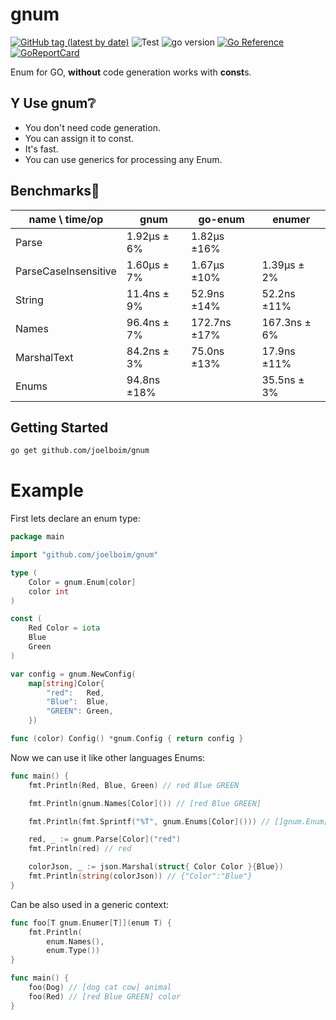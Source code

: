 # gnum

[![GitHub tag (latest by date)](https://img.shields.io/github/v/tag/joelboim/gnum)](https://github.com/joelboim/gnum/tags)
![Test](https://github.com/joelboim/gnum/actions/workflows/test.yml/badge.svg)
![go version](https://img.shields.io/badge/go-%3E%3D18-blue)
[![Go Reference](https://pkg.go.dev/badge/github.com/joelboim/gnum.svg)](https://pkg.go.dev/github.com/joelboim/gnum)
[![GoReportCard](https://goreportcard.com/badge/github.com/joelboim/gnum)](https://goreportcard.com/report/github.com/joelboim/gnum)

Enum for GO, **without** code generation works with **const**s.

## Y Use gnum:grey_question:

* You don't need code generation.
* You can assign it to const.
* It's fast.
* You can use generics for processing any Enum.

## Benchmarks:dash:

| name   \     time/op | gnum        | go-enum      | enumer       |
|----------------------|-------------|--------------|--------------|
| Parse                | 1.92µs ± 6% | 1.82µs ±16%  |              |
| ParseCaseInsensitive | 1.60µs ± 7% | 1.67µs ±10%  | 1.39µs ± 2%  |
| String               | 11.4ns ± 9% | 52.9ns ±14%  | 52.2ns ±11%  |
| Names                | 96.4ns ± 7% | 172.7ns ±17% | 167.3ns ± 6% |
| MarshalText          | 84.2ns ± 3% | 75.0ns ±13%  | 17.9ns ±11%  |
| Enums                | 94.8ns ±18% |              | 35.5ns ± 3%  |

## Getting Started

```bash
go get github.com/joelboim/gnum
````

# Example

First lets declare an enum type:

```go
package main

import "github.com/joelboim/gnum"

type (
	Color = gnum.Enum[color]
	color int
)

const (
	Red Color = iota
	Blue
	Green
)

var config = gnum.NewConfig(
	map[string]Color{
		"red":   Red,
		"Blue":  Blue,
		"GREEN": Green,
	})

func (color) Config() *gnum.Config { return config }
```

Now we can use it like other languages Enums:

```go 
func main() {
	fmt.Println(Red, Blue, Green) // red Blue GREEN

	fmt.Println(gnum.Names[Color]()) // [red Blue GREEN]

	fmt.Println(fmt.Sprintf("%T", gnum.Enums[Color]())) // []gnum.Enum[gnum.color]

	red, _ := gnum.Parse[Color]("red")
	fmt.Println(red) // red

	colorJson, _ := json.Marshal(struct{ Color Color }{Blue})
	fmt.Println(string(colorJson)) // {"Color":"Blue"}
}
```

Can be also used in a generic context:

```go
func foo[T gnum.Enumer[T]](enum T) {
	fmt.Println(
		enum.Names(),
		enum.Type())
}

func main() {
	foo(Dog) // [dog cat cow] animal
	foo(Red) // [red Blue GREEN] color
}
```

